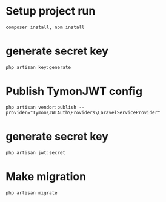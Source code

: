 # Setup project run 
    composer install, npm install
# generate secret key 
    php artisan key:generate

# Publish TymonJWT config 
    php artisan vendor:publish --provider="Tymon\JWTAuth\Providers\LaravelServiceProvider" 
# generate secret key 
    php artisan jwt:secret

# Make migration 
    php artisan migrate

